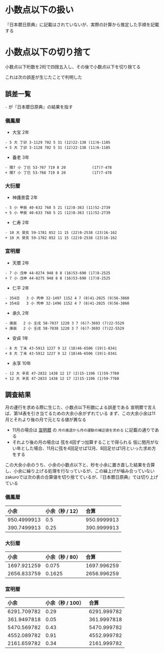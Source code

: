 # 小数点以下の扱い

『日本暦日原典』に記載はされていないが、実際の計算から推定した手順を記載する

# 小数点以下の切り捨て

小数点以下桁数を2桁で四捨五入し、その後で小数点以下を切り捨てる

これは次の誤差が生じたことで判明した

## 誤差一覧
`-` が『日本暦日原典』の結果を指す

### 儀鳳暦
* 大宝 2年
```
- 5 大 丁卯 3-1129 702 5 31 (12)22-138 (11)6-1185
+ 5 大 丁卯 3-1128 702 5 31 (12)22-138 (11)6-1185
```

* 養老 3年
```
- 閏7 小 丁巳 53-767 719 8 20            (17)7-478
+ 閏7 小 丁巳 53-768 719 8 20            (17)7-478
```

### 大衍暦
* 神護景雲 2年
```
- 5 小 甲辰 40-632 768 5 21 (12)8-363 (11)52-2739
+ 5 小 甲辰 40-633 768 5 21 (12)8-363 (11)52-2739
```
* 仁寿 2年
```
- 10 大 癸亥 59-1781 852 11 15 (22)0-2538 (23)16-162
+ 10 大 癸亥 59-1782 852 11 15 (22)0-2538 (23)16-162
```

### 宣明暦
* 天暦 2年
```
- 7 小 戊申 44-8274 948 8 8 (16)53-690 (17)8-2525
+ 7 小 戊申 44-8275 948 8 8 (16)53-690 (17)8-2525
```

* 仁平 2年
```
- 354日   3 小 丙申 32-1497 1152 4 7 (8)41-2025 (9)56-3860
+ 354日   3 小 丙申 32-1496 1152 4 7 (8)41-2025 (9)56-3860
```

* 承久 2年
```
- 庚辰   2 小 壬戌 58-7037 1220 3 7 (6)7-3693 (7)22-5529
+ 庚辰   2 小 壬戌 58-7038 1220 3 7 (6)7-3693 (7)22-5529
```

* 安貞 1年
```
- 8 大 丁未 43-5913 1227 9 12 (18)46-6506 (19)1-8341
+ 8 大 丁未 43-5912 1227 9 12 (18)46-6506 (19)1-8341
```

* 永享 10年
```
- 12 大 辛亥 47-2832 1438 12 17 (2)15-1196 (1)59-7760
+ 12 大 辛亥 47-2833 1438 12 17 (2)15-1196 (1)59-7760
```

## 調査結果
月の運行を求める際に生じた、小数点以下桁数による誤差である
宣明暦で言えば、第14表を引き当てるための大余小余がずれている
まず、この大余小余は11月とそれより後の月で元となる値が異なる
* 11月の場合は [宣明暦](../senmyou.md) の `月の進退から月の運動の補正値を求める` に記載の通りである
* それより後の月の場合は 弦を4回ずつ加算することで得られる
  仮に閏月がない年とした場合、11月に弦を4回足せば12月、8回足せば1月といった求め方をする

この大余小余のうち、小余の小数点以下と、秒を小余に置き直した結果を合算し、小余に繰り上げる処理を行なっているが、この繰上げが噛み合っていない
zakuroでは次の表の合算値を切り捨てているが、『日本暦日原典』では切り上げている

### 儀鳳暦
|小余|小余（秒 / 12）|合算|
|:----|:----|:----|
|950.4999913|0.5|950.9999913|
|390.7499913|0.25|390.9999913|

### 大衍暦
|小余|小余（秒 / 80）|合算|
|:----|:----|:----|
|1697.921259|0.075|1697.996259|
|2656.833759|0.1625|2656.996259|

### 宣明暦
|小余|小余（秒 / 100）|合算|
|:----|:----|:----|
|6291.709782|0.29|6291.999782|
|361.9497818|0.05|361.9997818|
|5470.569782|0.43|5470.999782|
|4552.089782|0.91|4552.999782|
|2161.659782|0.34|2161.999782|

